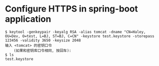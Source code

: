 
# Configure HTTPS in spring-boot application

```
$ keytool -genkeypair -keyalg RSA -alias tomcat -dname "CN=Haley, OU=Dev, O=test, L=BJ, ST=BJ, C=CN" -keystore test.keystore -storepass 123456 -validity 3650 -keysize 2048
输入 <tomcat> 的密钥口令
	(如果和密钥库口令相同, 按回车):  
$ ls
test.keystore
```

